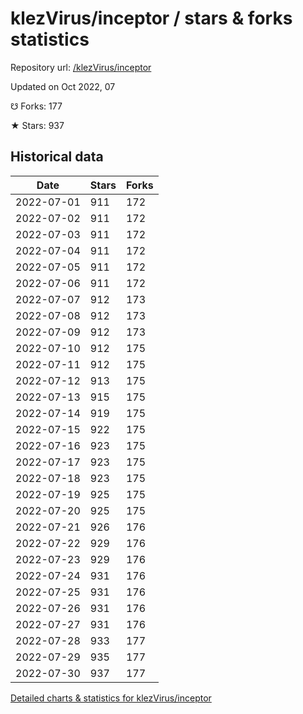 # klezVirus/inceptor / stars & forks statistics

Repository url: [/klezVirus/inceptor](https://github.com/klezVirus/inceptor)

Updated on Oct 2022, 07

☋ Forks: 177

★ Stars: 937

## Historical data
| Date | Stars | Forks |
|------|-------|-------|
| 2022-07-01 | 911 | 172 | 
| 2022-07-02 | 911 | 172 | 
| 2022-07-03 | 911 | 172 | 
| 2022-07-04 | 911 | 172 | 
| 2022-07-05 | 911 | 172 | 
| 2022-07-06 | 911 | 172 | 
| 2022-07-07 | 912 | 173 | 
| 2022-07-08 | 912 | 173 | 
| 2022-07-09 | 912 | 173 | 
| 2022-07-10 | 912 | 175 | 
| 2022-07-11 | 912 | 175 | 
| 2022-07-12 | 913 | 175 | 
| 2022-07-13 | 915 | 175 | 
| 2022-07-14 | 919 | 175 | 
| 2022-07-15 | 922 | 175 | 
| 2022-07-16 | 923 | 175 | 
| 2022-07-17 | 923 | 175 | 
| 2022-07-18 | 923 | 175 | 
| 2022-07-19 | 925 | 175 | 
| 2022-07-20 | 925 | 175 | 
| 2022-07-21 | 926 | 176 | 
| 2022-07-22 | 929 | 176 | 
| 2022-07-23 | 929 | 176 | 
| 2022-07-24 | 931 | 176 | 
| 2022-07-25 | 931 | 176 | 
| 2022-07-26 | 931 | 176 | 
| 2022-07-27 | 931 | 176 | 
| 2022-07-28 | 933 | 177 | 
| 2022-07-29 | 935 | 177 | 
| 2022-07-30 | 937 | 177 | 


[Detailed charts & statistics for klezVirus/inceptor](https://reviewgithub.com/rep/klezVirus/inceptor)
